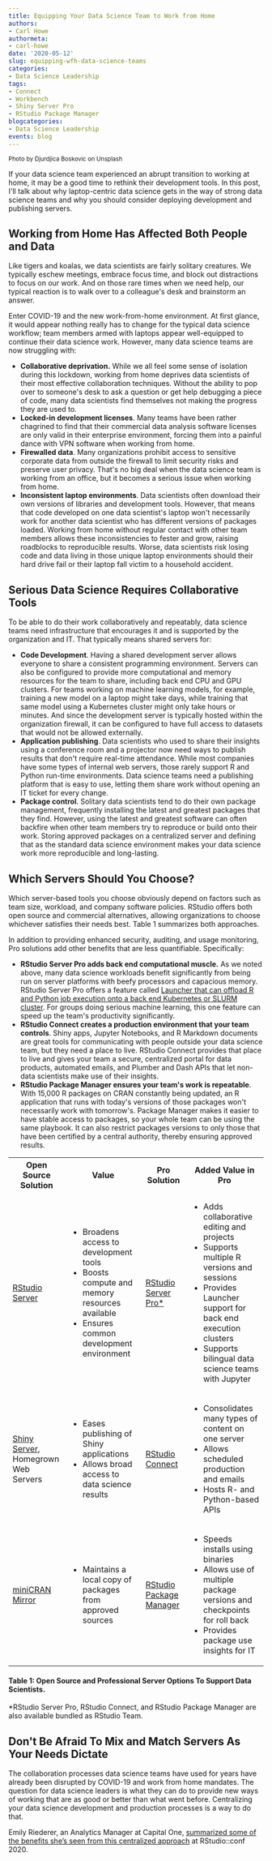 ```yaml
---
title: Equipping Your Data Science Team to Work from Home
authors: 
- Carl Howe
authormeta:
- carl-howe
date: '2020-05-12'
slug: equipping-wfh-data-science-teams
categories:
- Data Science Leadership
tags:
- Connect
- Workbench
- Shiny Server Pro
- RStudio Package Manager
blogcategories:
- Data Science Leadership
events: blog
---
```


<sup>Photo by Djurdjica Boskovic on Unsplash</sup>

If your data science team experienced an abrupt transition to working at home, it may be a good time to rethink their development tools. In this post, I'll talk about why laptop-centric data science gets in the way of strong data science teams and why you should consider deploying development and publishing servers.

## Working from Home Has Affected Both People and Data

Like tigers and koalas, we data scientists are fairly solitary creatures. We typically eschew meetings, embrace focus time, and block out distractions to focus on our work. And on those rare times when we need help, our typical reaction is to walk over to a colleague's desk and brainstorm an answer.

Enter COVID-19 and the new work-from-home environment. At first glance, it would appear nothing really has to change for the typical data science workflow; team members armed with laptops appear well-equipped to continue their data science work. However, many data science teams are now struggling with:

- **Collaborative deprivation.** While we all feel some sense of isolation during this lockdown, working from home deprives data scientists of their most effective collaboration techniques. Without the ability to pop over to someone's desk to ask a question or get help debugging a piece of code, many data scientists find themselves not making the progress they are used to.
- **Locked-in development licenses**. Many teams have been rather chagrined to find that their commercial data analysis software licenses are only valid in their enterprise environment, forcing them into a painful dance with VPN software when working from home.
- **Firewalled data**. Many organizations prohibit access to sensitive corporate data from outside the firewall to limit security risks and preserve user privacy. That's no big deal when the data science team is working from an office, but it becomes a serious issue when working from home.
- **Inconsistent laptop environments**. Data scientists often download their own versions of libraries and development tools. However, that means that code developed on one data scientist's laptop won't necessarily work for another data scientist who has different versions of packages loaded. Working from home without regular contact with other team members allows these inconsistencies to fester and grow, raising roadblocks to reproducible results. Worse, data scientists risk losing code and data living in those unique laptop environments should their hard drive fail or their laptop fall victim to a household accident.

## Serious Data Science Requires Collaborative Tools

To be able to do their work collaboratively and repeatably, data science teams need infrastructure that encourages it and is supported by the organization and IT. That typically means shared servers for:

- **Code Development**. Having a shared development server allows everyone to share a consistent programming environment. Servers can also be configured to provide more computational and memory resources for the team to share, including back end CPU and GPU clusters. For teams working on machine learning models, for example, training a new model on a laptop might take days, while training that same model using a Kubernetes cluster might only take hours or minutes. And since the development server is typically hosted within the organization firewall, it can be configured to have full access to datasets that would not be allowed externally.
- **Application publishing**. Data scientists who used to share their insights using a conference room and a projector now need ways to publish results that don't require real-time attendance. While most companies have some types of internal web servers, those rarely support R and Python run-time environments. Data science teams need a publishing platform that is easy to use, letting them share work without opening an IT ticket for every change.
- **Package control**. Solitary data scientists tend to do their own package management, frequently installing the latest and greatest packages that they find. However, using the latest and greatest software can often backfire when other team members try to reproduce or build onto their work. Storing approved packages on a centralized server and defining that as the standard data science environment makes your data science work more reproducible and long-lasting.

## Which Servers Should You Choose?

Which server-based tools you choose obviously depend on factors such as team size, workload, and company software policies. RStudio offers both open source and commercial alternatives, allowing organizations to choose whichever satisfies their needs best. Table 1 summarizes both approaches.

In addition to providing enhanced security, auditing, and usage monitoring, Pro solutions add other benefits that are less quantifiable. Specifically:

- **RStudio Server Pro adds back end computational muscle.** As we noted above, many data science workloads benefit significantly from being run on server platforms with beefy processors and capacious memory. RStudio Server Pro offers a feature called <a href="https://solutions.rstudio.com/documents/Scaling-RStudio-Server-Pro-with-Kubernetes.pdf" target="_blank" rel="noopener noreferrer">Launcher that can offload R and Python job execution onto a back end Kubernetes or SLURM cluster</a>. For groups doing serious machine learning, this one feature can speed up the team's productivity significantly.
- **RStudio Connect creates a production environment that your team controls**. Shiny apps, Jupyter Notebooks, and R Markdown documents are great tools for communicating with people outside your data science team, but they need a place to live. RStudio Connect provides that place to live and gives your team a secure, centralized portal for data products, automated emails, and Plumber and Dash APIs that let non-data scientists make use of their insights.
- **RStudio Package Manager ensures your team's work is repeatable**. With 15,000 R packages on CRAN constantly being updated, an R application that runs with today's versions of those packages won't necessarily work with tomorrow's. Package Manager makes it easier to have stable access to packages, so your whole team can be using the same playbook. It can also restrict packages versions to only those that have been certified by a central authority, thereby ensuring approved results. 

<table>
  <tr>
    <th> Open Source Solution</th>
    <th> Value </th>
    <th> Pro Solution </th>
    <th> Added Value in Pro </th>
  </tr>
  <tr>
    <td><a href="https://rstudio.com/products/rstudio/#rstudio-server">RStudio Server</a></td>
    <td>
      <ul>
        <li>Broadens access to development tools</li>
        <li>Boosts compute and memory resources available</li>
        <li>Ensures common development environment</li>
      </ul>
    </td>
    <td><a href="https://rstudio.com/products/rstudio/#rstudio-server">RStudio Server Pro*</a></td>
    <td>
      <ul>
        <li>Adds collaborative editing and projects</li>
        <li>Supports multiple R versions and sessions</li>
        <li>Provides Launcher support for back end execution clusters</li>
        <li>Supports bilingual data science teams with Jupyter</li>
      </ul>
    </td>
  </tr>
  <tr>
    <td><a href="https://rstudio.com/products/shiny/shiny-server/">Shiny Server</a>,<br />Homegrown Web Servers</td>
    <td>
      <ul>
        <li>Eases publishing of Shiny applications</li>
        <li>Allows broad access to data science results</li>
      </ul>
    </td>
    <td><a href="https://rstudio.com/products/connect/">RStudio Connect</a></td>
    <td>
      <ul>
        <li>Consolidates many types of content on one server</li>
        <li>Allows scheduled production and emails</li>
        <li>Hosts R- and Python-based APIs</li>
      </ul>
    </td>
  </tr>
  <tr>
    <td><a href="https://cran.r-project.org/web/packages/miniCRAN/index.html">miniCRAN Mirror</a></td>
    <td>
      <ul>
        <li>Maintains a local copy of packages from approved sources</li>
      </ul>
    </td>
    <td><a href="https://rstudio.com/products/package-manager/">RStudio Package Manager</a></td>
    <td>
      <ul>
        <li>Speeds installs using binaries</li>
        <li>Allows use of multiple package versions and checkpoints for roll back</li>
        <li>Provides package use insights for IT</li>
      </ul>
    </td>
  </tr>
</table>

#### Table 1: Open Source and Professional Server Options To Support Data Scientists.

*RStudio Server Pro, RStudio Connect, and RStudio Package Manager are also available bundled as RStudio Team.</caption>

## Don't Be Afraid To Mix and Match Servers As Your Needs Dictate

The collaboration processes data science teams have used for years have already been disrupted by COVID-19 and work from home mandates. The question for data science leaders is what they can do to provide new ways of working that are as good or better than what went before. Centralizing your data science development and production processes is a way to do that.

Emily Riederer, an Analytics Manager at Capital One, <a href="https://vimeo.com/theranchstudios/review/398622411/383d5791b1?sort=lastUserActionEventDate&direction=desc" target="_blank" rel="noopener noreferrer">summarized some of the benefits she’s seen from this centralized approach</a> at RStudio::conf 2020.

<div style="padding: 35px 0 35px 0;">
<script src="https://fast.wistia.com/embed/medias/cac6g1r9gr.jsonp" async></script><script src="https://fast.wistia.com/assets/external/E-v1.js" async></script><div class="wistia_responsive_padding" style="padding:56.25% 0 0 0;position:relative;"><div class="wistia_responsive_wrapper" style="height:100%;left:0;position:absolute;top:0;width:100%;"><div class="wistia_embed wistia_async_cac6g1r9gr videoFoam=true" style="height:100%;position:relative;width:100%"><div class="wistia_swatch" style="height:100%;left:0;opacity:0;overflow:hidden;position:absolute;top:0;transition:opacity 200ms;width:100%;"><img src="https://fast.wistia.com/embed/medias/cac6g1r9gr/swatch" style="filter:blur(5px);height:100%;object-fit:contain;width:100%;" alt="" aria-hidden="true" onload="this.parentNode.style.opacity=1;" /></div></div></div></div>
</div>

With that said, using servers to make your work-from-home data science team more productive doesn't have to be a Manhattan Project all-or-nothing proposition. If your data scientists are comfortable developing code on their laptops, you may want to begin by installing a publishing platform like RStudio Connect, and put off development and package management servers for another day. Similarly, some teams start by installing RStudio Server for centralized development and defer publishing and package management. But for teams doing serious data science, they have to start somewhere.

We’ll be posting additional commentary and case studies on equipping data science teams to work from home in the coming weeks. In the meantime, we recommend <a href="https://appsilon.com/rstudio-connect-as-a-solution-for-remote-data-science-teams/" target="_blank" rel="noopener noreferrer">a recent post about how Appsilon has used Connect</a> to create a remote work-friendly culture. 

## For More Information

If you’d like to learn more about how to better equip your data science team to work from home, we recommend:

- **<a href="https://rstudio.com/resources/rstudioconf-2019/rstudio-job-launcher-changing-where-we-run-r-stuff/" target="_blank" rel="noopener noreferrer">Changing Where We Run Stuff</a>**. This 18-minute video of an RStudio::conf 2019 talk by Darby Hadley describes how Launcher improves workload scaling and isolation. 
- **<a href="https://solutions.rstudio.com/launcher/kubernetes/#want-to-learn-more-about-rstudio-server-pro-and-kubernetes" target="_blank" rel="noopener noreferrer">RStudio Server Pro with Kubernetes Overview</a>**. This document provides architectural block diagrams and links to frequently asked questions about RStudio Pro and Launcher.
- **<a href="https://rstudio.com/products/connect/" target="_blank" rel="noopener noreferrer">The RStudio Connect Product Page</a>**. This overview of RStudio Connect provides links to several videos going into details of how it can help your data science team communicate better throughout the organization.
- **<a href="https://rstudio.com/resources/rstudioconf-2020/building-a-new-data-science-pipeline-for-the-ft-with-rstudio-connect/" target="_blank" rel="noopener noreferrer">Building a new data science pipeline for the FT with RStudio Connect</a>.** George Kastrinakis from the Financial Times presented this 16-minute talk at RStudio::conf 2020 about how RStudio Connect significantly sped up its data science work and made it more agile.
- **<a href="https://rstudio.com/resources/webinars/reproducibility-in-production/" target="_blank" rel="noopener noreferrer">Reproducibility in Production</a>.** This webinar by Garrett Grolemund describes how computational documents (such as RMarkdown and Jupyter Notebooks) help deliver reproducible results for your business stakeholders. 
- **<a href="https://rstudio.com/resources/webinars/introduction-to-the-rstudio-package-manager/" target="_blank" rel="noopener noreferrer">Introduction to RStudio Package Manager</a>.** This recorded webinar provides a detailed description of what RStudio Package Manager is and how it aids reproducibility in R applications.

